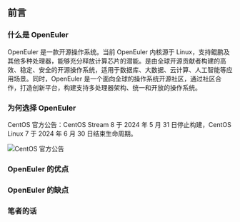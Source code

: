 ## 前言

### 什么是 OpenEuler

OpenEuler 是一款开源操作系统。当前 OpenEuler 内核源于 Linux，支持鲲鹏及其他多种处理器，能够充分释放计算芯片的潜能。是由全球开源贡献者构建的高效、稳定、安全的开源操作系统，适用于数据库、大数据、云计算、人工智能等应用场景。同时，OpenEuler 是一个面向全球的操作系统开源社区，通过社区合作，打造创新平台，构建支持多处理器架构、统一和开放的操作系统。

### 为何选择 OpenEuler

CentOS 官方公告：CentOS Stream 8 于 2024 年 5 月 31 日停止构建，CentOS Linux 7 于 2024 年 6 月 30 日结束生命周期。

![CentOS 官方公告](/image/system/OpenEuler/1720772546184.jpg)

### OpenEuler 的优点

### OpenEuler 的缺点

### 笔者的话
